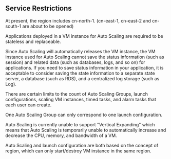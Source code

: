 
## **Service Restrictions**

At present, the region includes cn-north-1. (cn-east-1, cn-east-2 and cn-south-1 are about to be opened)

Applications deployed in a VM instance for Auto Scaling are required to be stateless and replaceable.

Since Auto Scaling will automatically releases the VM instance, the VM instance used for Auto Scaling cannot save the status information (such as session) and related data (such as databases, logs, and so on) for applications. If you need to save status information in your application, it is acceptable to consider saving the state information to a separate state server, a database (such as RDS), and a centralized log storage (such as Log).

There are certain limits to the count of Auto Scaling Groups, launch configurations, scaling VM instances, timed tasks, and alarm tasks that each user can create.

One Auto Scaling Group can only correspond to one launch configuration.

Auto Scaling is currently unable to support "Vertical Expanding" which means that Auto Scaling is temporarily unable to automatically increase and decrease the CPU, memory, and bandwidth of a VM.

Auto Scaling and launch configuration are both based on the concept of region, which can only start/destroy VM instance in the same region.
